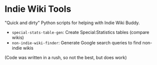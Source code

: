 # Indie Wiki Tools
"Quick and dirty" Python scripts for helping with Indie Wiki Buddy.
* `special-stats-table-gen`: Create Special:Statistics tables (compare wikis)
* `non-indie-wiki-finder`: Generate Google search queries to find non-indie wikis

(Code was written in a rush, so not the best, but does work)
